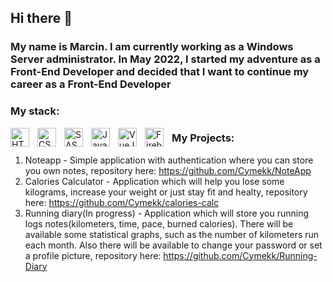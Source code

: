 ## Hi there 👋

### My name is Marcin. I am currently working as a Windows Server administrator. In May 2022, I started my adventure as a Front-End Developer and decided that I want to continue my career as a Front-End Developer

### My stack:
<div>
  <img align="left" alt="HTML5" width="30px" style="padding-right:10px;" src="https://cdn.jsdelivr.net/gh/devicons/devicon/icons/html5/html5-original.svg" />
<img align="left" alt="CSS3" width="30px" style="padding-right:10px;" src="https://cdn.jsdelivr.net/gh/devicons/devicon/icons/css3/css3-original.svg" />
<img align="left" alt="SASS" width="30px" style="padding-right:10px;" src="https://cdn.jsdelivr.net/gh/devicons/devicon/icons/sass/sass-original.svg" />
<img align="left" alt="JavaScript" width="30px" style="padding-right:10px;" src="https://cdn.jsdelivr.net/gh/devicons/devicon/icons/javascript/javascript-original.svg" />
<img align="left" alt="VueJS" width="30px" style="padding-right:10px;" src="https://cdn.jsdelivr.net/gh/devicons/devicon/icons/vuejs/vuejs-original.svg" />
<img align="left" alt="Firebase" width="30px" style="padding-right:10px;" src="https://cdn.jsdelivr.net/gh/devicons/devicon/icons/firebase/firebase-plain.svg" />
</div>


### My Projects:
1) Noteapp - Simple application with authentication where you can store you own notes, repository here: https://github.com/Cymekk/NoteApp
2) Calories Calculator - Application which will help you lose some kilograms, increase your weight or just stay fit and healty, repository here: https://github.com/Cymekk/calories-calc
3) Running diary(In progress) - Application which will store you running logs notes(kilometers, time, pace, burned calories). There will be available some statistical graphs, such as the number of kilometers run each month. Also there will be available to change your password or set a profile picture, repository here: https://github.com/Cymekk/Running-Diary

<!--
**Cymekk/Cymekk** is a ✨ _special_ ✨ repository because its `README.md` (this file) appears on your GitHub profile.

Here are some ideas to get you started:

- 🔭 I’m currently working on ...
- 🌱 I’m currently learning ...
- 👯 I’m looking to collaborate on ...
- 🤔 I’m looking for help with ...
- 💬 Ask me about ...
- 📫 How to reach me: ...
- 😄 Pronouns: ...
- ⚡ Fun fact: ...
-->
